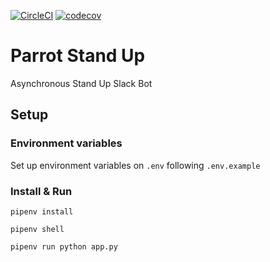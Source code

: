 [![CircleCI](https://circleci.com/gh/adrianomedeirossantos/parrot-standup.svg?style=svg)](https://circleci.com/gh/adrianomedeirossantos/parrot-standup)
[![codecov](https://codecov.io/gh/adrianomedeirossantos/parrot-standup/branch/master/graph/badge.svg)](https://codecov.io/gh/adrianomedeirossantos/parrot-standup)

# Parrot Stand Up

Asynchronous Stand Up Slack Bot

## Setup

### Environment variables

Set up environment variables on `.env` following `.env.example`

### Install & Run

```shell
pipenv install
```

```.shell
pipenv shell
```

```.shell
pipenv run python app.py
```
